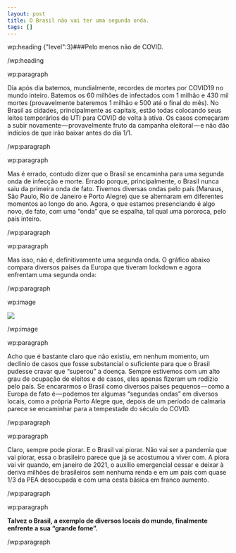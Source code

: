 ```yaml
---
layout: post
title: O Brasil não vai ter uma segunda onda.
tags: []
---
```


wp:heading {"level":3}###Pelo menos não de COVID.


/wp:heading


wp:paragraph

Dia após dia batemos, mundialmente, recordes de mortes por COVID19 no mundo inteiro. Batemos os 60 milhões de infectados com 1 milhão e 430 mil mortes (provavelmente bateremos 1 milhão e 500 até o final do mês). No Brasil as cidades, principalmente as capitais, estão todas colocando seus leitos temporários de UTI para COVID de volta à ativa. Os casos começaram a subir novamente — provavelmente fruto da campanha eleitoral — e não dão indícios de que irão baixar antes do dia 1/1.

/wp:paragraph


wp:paragraph

Mas é errado, contudo dizer que o Brasil se encaminha para uma segunda onda de infecção e morte. Errado porque, principalmente, o Brasil nunca saiu da primeira onda de fato. Tivemos diversas ondas pelo país (Manaus, São Paulo, Rio de Janeiro e Porto Alegre) que se alternaram em diferentes momentos ao longo do ano. Agora, o que estamos presenciando é algo novo, de fato, com uma “onda” que se espalha, tal qual uma pororoca, pelo país inteiro.

/wp:paragraph


wp:paragraph

Mas isso, não é, definitivamente uma segunda onda. O gráfico abaixo compara diversos países da Europa que tiveram lockdown e agora enfrentam uma segunda onda:

/wp:paragraph


wp:image

![](https://cdn-images-1.medium.com/max/1000/0*ZGh_cYzNO7MAxdsF)

/wp:image


wp:paragraph

Acho que é bastante claro que não existiu, em nenhum momento, um declínio de casos que fosse substancial o suficiente para que o Brasil pudesse cravar que “superou” a doença. Sempre estivemos com um alto grau de ocupação de eleitos e de casos, eles apenas fizeram um rodízio pelo país. Se encararmos o Brasil como diversos países pequenos — como a Europa de fato é — podemos ter algumas “segundas ondas” em diversos locais, como a própria Porto Alegre que, depois de um período de calmaria parece se encaminhar para a tempestade do século do COVID.

/wp:paragraph


wp:paragraph

Claro, sempre pode piorar. E o Brasil vai piorar. Não vai ser a pandemia que vai piorar, essa o brasileiro parece que já se acostumou a viver com. A piora vai vir quando, em janeiro de 2021, o auxílio emergencial cessar e deixar à deriva milhões de brasileiros sem nenhuma renda e em um país com quase 1/3 da PEA desocupada e com uma cesta básica em franco aumento. 

/wp:paragraph


wp:paragraph

**Talvez o Brasil, a exemplo de diversos locais do mundo, finalmente enfrente a sua “grande fome”.**

/wp:paragraph
